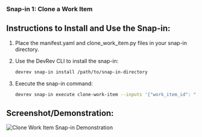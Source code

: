 ### Snap-in 1: Clone a Work Item 

## Instructions to Install and Use the Snap-in:

1. Place the manifest.yaml and clone_work_item.py files in your snap-in directory.
2. Use the DevRev CLI to install the snap-in:
   ```bash
   devrev snap-in install /path/to/snap-in-directory
   ```
   
3. Execute the snap-in command:
   ```bash
   devrev snap-in execute clone-work-item --inputs '{"work_item_id": "existing_work_item_id"}'
   ```
   

## Screenshot/Demonstration: 

![Clone Work Item Snap-in Demonstration](https://your-screenshot-url.com)